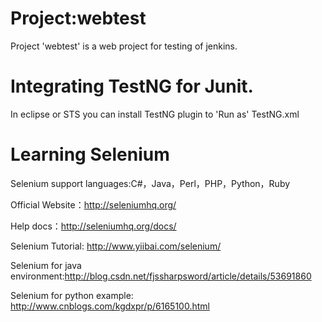 # Project:webtest
Project 'webtest' is a web project  for testing of jenkins.

# Integrating TestNG for Junit.
In eclipse or STS you can install TestNG plugin to 'Run as' TestNG.xml

# Learning Selenium

Selenium support languages:C#，Java，Perl，PHP，Python，Ruby 

Official Website：http://seleniumhq.org/

Help docs：http://seleniumhq.org/docs/

Selenium Tutorial: http://www.yiibai.com/selenium/

Selenium for java environment:http://blog.csdn.net/fjssharpsword/article/details/53691860

Selenium for python example: http://www.cnblogs.com/kgdxpr/p/6165100.html

